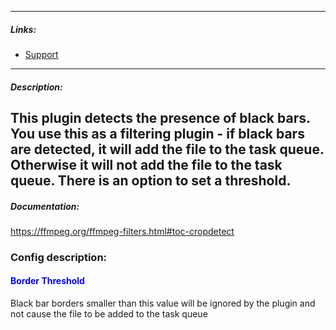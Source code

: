 
---

##### Links:

- [Support](https://unmanic.app/discord)

---

##### Description:
This plugin detects the presence of black bars.  You use this as a filtering plugin - if black bars are detected, it will add the file
to the task queue.  Otherwise it will not add the file to the task queue.  There is an option to set a threshold.
---

##### Documentation:
https://ffmpeg.org/ffmpeg-filters.html#toc-cropdetect

### Config description:

#### <span style="color:blue">Border Threshold</span>
Black bar borders smaller than this value will be ignored by the plugin and not cause the file to be added to the task queue

